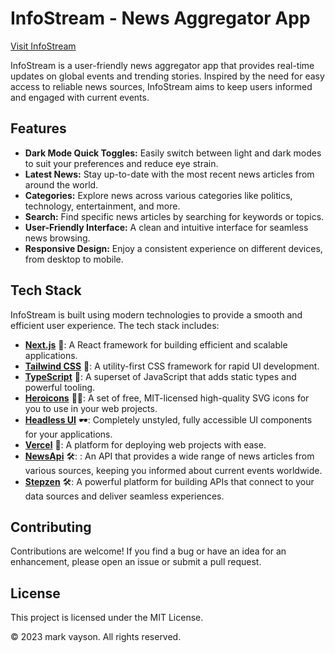 # InfoStream - News Aggregator App

[Visit InfoStream](https://newsapp-infostream.vercel.app/)

InfoStream is a user-friendly news aggregator app that provides real-time updates on global events and trending stories. Inspired by the need for easy access to reliable news sources, InfoStream aims to keep users informed and engaged with current events.

## Features

- **Dark Mode Quick Toggles:** Easily switch between light and dark modes to suit your preferences and reduce eye strain.
- **Latest News:** Stay up-to-date with the most recent news articles from around the world.
- **Categories:** Explore news across various categories like politics, technology, entertainment, and more.
- **Search:** Find specific news articles by searching for keywords or topics.
- **User-Friendly Interface:** A clean and intuitive interface for seamless news browsing.
- **Responsive Design:** Enjoy a consistent experience on different devices, from desktop to mobile.

## Tech Stack

InfoStream is built using modern technologies to provide a smooth and efficient user experience. The tech stack includes:

- **[Next.js](https://nextjs.org/)** 🚀: A React framework for building efficient and scalable applications.
- **[Tailwind CSS](https://tailwindcss.com/)** 💨: A utility-first CSS framework for rapid UI development.
- **[TypeScript](https://www.typescriptlang.org/)** 📝: A superset of JavaScript that adds static types and powerful tooling.
- **[Heroicons](https://heroicons.com/)** 🦸‍♂️: A set of free, MIT-licensed high-quality SVG icons for you to use in your web projects.
- **[Headless UI](https://headlessui.dev/)** 🕶️: Completely unstyled, fully accessible UI components for your applications.
- **[Vercel](https://vercel.com/)** 🚀: A platform for deploying web projects with ease.
- **[NewsApi](https://newsapi.org/)** 🛠️: : An API that provides a wide range of news articles from various sources, keeping you informed about current events worldwide.
- **[Stepzen](https://stepzen.com/)** 🛠️: A powerful platform for building APIs that connect to your data sources and deliver seamless experiences.

## Contributing

Contributions are welcome! If you find a bug or have an idea for an enhancement, please open an issue or submit a pull request.

## License

This project is licensed under the MIT License.

© 2023 mark vayson. All rights reserved.
